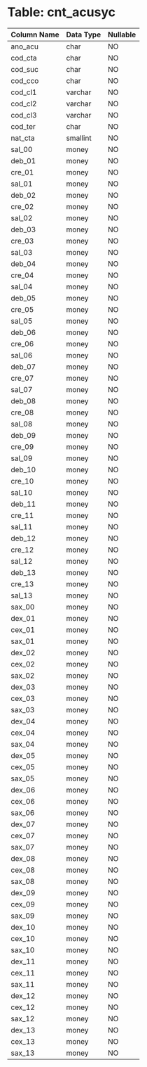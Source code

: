 # Table: cnt_acusyc

| Column Name | Data Type | Nullable |
|-------------|-----------|----------|
| ano_acu | char | NO |
| cod_cta | char | NO |
| cod_suc | char | NO |
| cod_cco | char | NO |
| cod_cl1 | varchar | NO |
| cod_cl2 | varchar | NO |
| cod_cl3 | varchar | NO |
| cod_ter | char | NO |
| nat_cta | smallint | NO |
| sal_00 | money | NO |
| deb_01 | money | NO |
| cre_01 | money | NO |
| sal_01 | money | NO |
| deb_02 | money | NO |
| cre_02 | money | NO |
| sal_02 | money | NO |
| deb_03 | money | NO |
| cre_03 | money | NO |
| sal_03 | money | NO |
| deb_04 | money | NO |
| cre_04 | money | NO |
| sal_04 | money | NO |
| deb_05 | money | NO |
| cre_05 | money | NO |
| sal_05 | money | NO |
| deb_06 | money | NO |
| cre_06 | money | NO |
| sal_06 | money | NO |
| deb_07 | money | NO |
| cre_07 | money | NO |
| sal_07 | money | NO |
| deb_08 | money | NO |
| cre_08 | money | NO |
| sal_08 | money | NO |
| deb_09 | money | NO |
| cre_09 | money | NO |
| sal_09 | money | NO |
| deb_10 | money | NO |
| cre_10 | money | NO |
| sal_10 | money | NO |
| deb_11 | money | NO |
| cre_11 | money | NO |
| sal_11 | money | NO |
| deb_12 | money | NO |
| cre_12 | money | NO |
| sal_12 | money | NO |
| deb_13 | money | NO |
| cre_13 | money | NO |
| sal_13 | money | NO |
| sax_00 | money | NO |
| dex_01 | money | NO |
| cex_01 | money | NO |
| sax_01 | money | NO |
| dex_02 | money | NO |
| cex_02 | money | NO |
| sax_02 | money | NO |
| dex_03 | money | NO |
| cex_03 | money | NO |
| sax_03 | money | NO |
| dex_04 | money | NO |
| cex_04 | money | NO |
| sax_04 | money | NO |
| dex_05 | money | NO |
| cex_05 | money | NO |
| sax_05 | money | NO |
| dex_06 | money | NO |
| cex_06 | money | NO |
| sax_06 | money | NO |
| dex_07 | money | NO |
| cex_07 | money | NO |
| sax_07 | money | NO |
| dex_08 | money | NO |
| cex_08 | money | NO |
| sax_08 | money | NO |
| dex_09 | money | NO |
| cex_09 | money | NO |
| sax_09 | money | NO |
| dex_10 | money | NO |
| cex_10 | money | NO |
| sax_10 | money | NO |
| dex_11 | money | NO |
| cex_11 | money | NO |
| sax_11 | money | NO |
| dex_12 | money | NO |
| cex_12 | money | NO |
| sax_12 | money | NO |
| dex_13 | money | NO |
| cex_13 | money | NO |
| sax_13 | money | NO |
